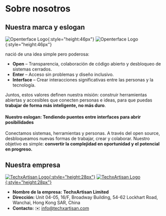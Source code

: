 # Sobre nosotros

## Nuestra marca y eslogan

![Openterface Logo](https://assets.openterface.com/images/openterface.svg#only-light){:style="height:46px"}
![Openterface Logo](https://assets.openterface.com/images/openterface_w.svg#only-dark){:style="height:46px"}

nació de una idea simple pero poderosa:

* **Open** – Transparencia, colaboración de código abierto y desbloqueo de sistemas cerrados.
* **Enter** – Acceso sin problemas y diseño inclusivo.
* **Interface** – Crear interacciones significativas entre las personas y la tecnología.

Juntos, estos valores definen nuestra misión: construir herramientas abiertas y accesibles que conecten personas e ideas, para que puedas **trabajar de forma más inteligente, no más duro**.

#### Nuestro eslogan: **Tendiendo puentes entre interfaces para abrir posibilidades**

Conectamos sistemas, herramientas y personas.
A través del open source, desbloqueamos nuevas formas de trabajar, crear y colaborar.
Nuestro objetivo es simple: **convertir la complejidad en oportunidad y el potencial en progreso.**

## Nuestra empresa

[![TechxArtisan Logo](https://assets.openterface.com/images/logo_txa_b.svg#only-light){:style="height:28px"}](https://techxartisan.com)
[![TechxArtisan Logo](https://assets.openterface.com/images/logo_txa_w.svg#only-dark){:style="height:28px"}](https://techxartisan.com)

- **Nombre de la empresa:** **TechxArtisan Limited**  
- **Dirección:** Unit 04-05, 16/F, Broadway Building, 54-62 Lockhart Road, Wanchai, Hong Kong SAR, China
- **Contacto:** ✉️ [info@techxartisan.com](mailto:info@techxartisan.com)  


